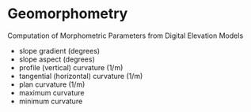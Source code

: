 # Geomorphometry

Computation of Morphometric Parameters from Digital Elevation Models

- slope gradient (degrees)
- slope aspect (degrees)
- profile (vertical) curvature (1/m)
- tangential (horizontal) curvature (1/m)
- plan curvature (1/m)
- maximum curvature
- minimum curvature
